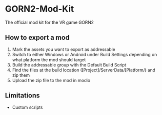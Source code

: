# GORN2-Mod-Kit
The official mod kit for the VR game GORN2

## How to export a mod
1. Mark the assets you want to export as addressable
2. Switch to either Windows or Android under Build Settings depending on what platform the mod should target
3. Build the addressable group with the Default Build Script
4. Find the files at the build location ([Project]/ServerData/[Platform/) and zip them
5. Upload the zip file to the mod in modio

## Limitations
* Custom scripts
